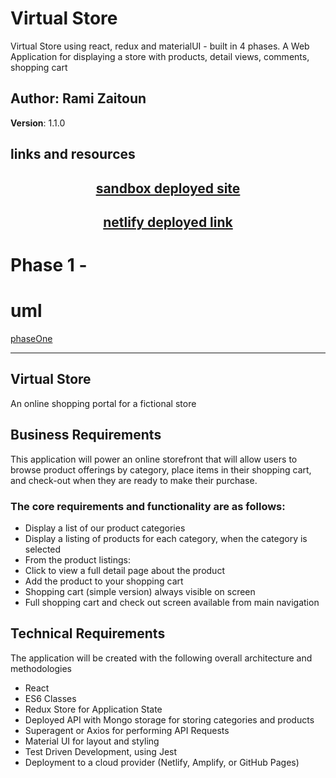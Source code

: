 # Virtual Store

Virtual Store using react, redux and materialUI - built in 4 phases. A Web Application for displaying a store with products, detail views, comments, shopping cart

## Author: Rami Zaitoun

**Version**: 1.1.0

## links and resources

## <center> [sandbox deployed site]() </center>

## <center> [netlify deployed link]() </center>

# Phase 1 -

# uml 
[phaseOne]()


<hr>

## Virtual Store

An online shopping portal for a fictional store

## Business Requirements

This application will power an online storefront that will allow users to browse product offerings by category, place items in their shopping cart, and check-out when they are ready to make their purchase.

### The core requirements and functionality are as follows:

- Display a list of our product categories
- Display a listing of products for each category, when the category is selected
- From the product listings:
- Click to view a full detail page about the product
- Add the product to your shopping cart
- Shopping cart (simple version) always visible on screen
- Full shopping cart and check out screen available from main navigation

## Technical Requirements

The application will be created with the following overall architecture and methodologies

- React
- ES6 Classes
- Redux Store for Application State
- Deployed API with Mongo storage for storing categories and products
- Superagent or Axios for performing API Requests
- Material UI for layout and styling
- Test Driven Development, using Jest
- Deployment to a cloud provider (Netlify, Amplify, or GitHub Pages)